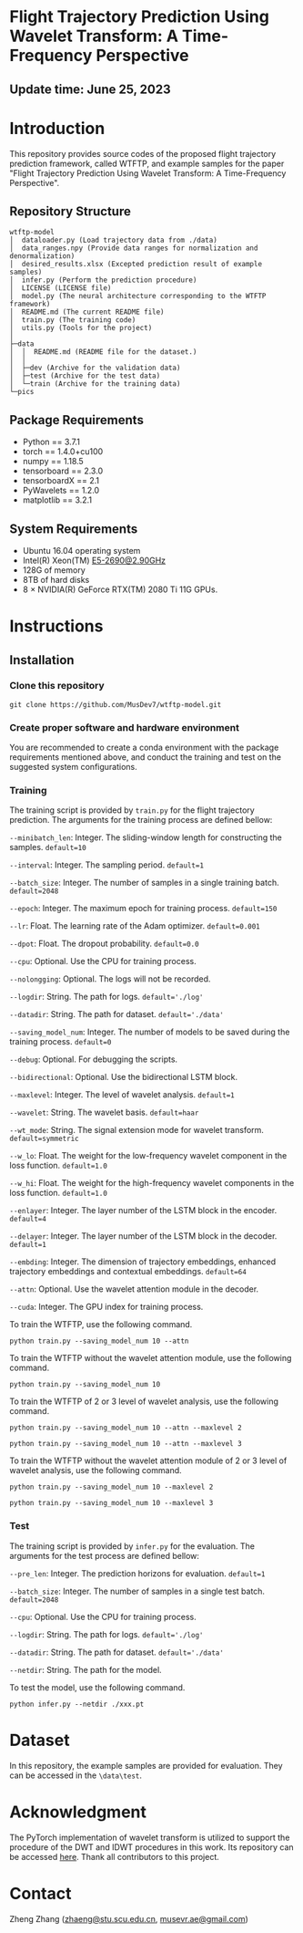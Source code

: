 # Flight Trajectory Prediction Using Wavelet Transform: A Time-Frequency Perspective

## Update time: June 25, 2023

# Introduction

This repository provides source codes of the proposed flight trajectory prediction framework, called WTFTP, and example samples for the paper "Flight Trajectory Prediction Using Wavelet Transform: A Time-Frequency Perspective". 


## Repository Structure
```
wtftp-model
│  dataloader.py (Load trajectory data from ./data)
│  data_ranges.npy (Provide data ranges for normalization and denormalization)
│  desired_results.xlsx (Excepted prediction result of example samples)
│  infer.py (Perform the prediction procedure)
│  LICENSE (LICENSE file)
│  model.py (The neural architecture corresponding to the WTFTP framework)
│  README.md (The current README file)
│  train.py (The training code)
│  utils.py (Tools for the project)
│  
├─data
│  │  README.md (README file for the dataset.)
│  │  
│  ├─dev (Archive for the validation data)
│  ├─test (Archive for the test data)
│  └─train (Archive for the training data)
└─pics
```

## Package Requirements

+ Python == 3.7.1
+ torch == 1.4.0+cu100
+ numpy == 1.18.5
+ tensorboard == 2.3.0
+ tensorboardX == 2.1
+ PyWavelets == 1.2.0
+ matplotlib == 3.2.1

## System Requirements
+ Ubuntu 16.04 operating system
+ Intel(R) Xeon(TM) E5-2690@2.90GHz
+ 128G of memory
+ 8TB of hard disks
+ 8 $\times$ NVIDIA(R) GeForce RTX(TM) 2080 Ti 11G GPUs.


# Instructions
## Installation

### Clone this repository

```
git clone https://github.com/MusDev7/wtftp-model.git
```

### Create proper software and hardware environment

You are recommended to create a conda environment with the package requirements mentioned above, and conduct the training and test on the suggested system configurations.

### Training

The training script is provided by `train.py` for the flight trajectory prediction. The arguments for the training process are defined bellow:

`--minibatch_len`: Integer. The sliding-window length for constructing the samples. `default=10`

`--interval`: Integer. The sampling period. `default=1`

`--batch_size`: Integer. The number of samples in a single training batch. `default=2048`

`--epoch`: Integer. The maximum epoch for training process. `default=150`

`--lr`: Float. The learning rate of the Adam optimizer. `default=0.001`

`--dpot`: Float. The dropout probability. `default=0.0`

`--cpu`: Optional. Use the CPU for training process.

`--nolongging`: Optional. The logs will not be recorded.

`--logdir`: String. The path for logs. `default='./log'`

`--datadir`: String. The path for dataset. `default='./data'`

`--saving_model_num`: Integer. The number of models to be saved during the training process. `default=0`

`--debug`: Optional. For debugging the scripts.

`--bidirectional`: Optional. Use the bidirectional LSTM block.

`--maxlevel`: Integer. The level of wavelet analysis. `default=1`

`--wavelet`: String. The wavelet basis. `default=haar`

`--wt_mode`: String. The signal extension mode for wavelet transform. `default=symmetric`

`--w_lo`: Float. The weight for the low-frequency wavelet component in the loss function. `default=1.0`

`--w_hi`: Float. The weight for the high-frequency wavelet components in the loss function. `default=1.0`

`--enlayer`: Integer. The layer number of the LSTM block in the encoder. `default=4`

`--delayer`: Integer. The layer number of the LSTM block in the decoder. `default=1`

`--embding`: Integer. The dimension of trajectory embeddings, enhanced trajectory embeddings and contextual embeddings. `default=64`

`--attn`: Optional. Use the wavelet attention module in the decoder.

`--cuda`: Integer. The GPU index for training process.

To train the WTFTP, use the following command.

```python train.py --saving_model_num 10 --attn```

To train the WTFTP without the wavelet attention module, use the following command.

```python train.py --saving_model_num 10```

To train the WTFTP of 2 or 3 level of wavelet analysis, use the following command.

```python train.py --saving_model_num 10 --attn --maxlevel 2``` 

```python train.py --saving_model_num 10 --attn --maxlevel 3```

To train the WTFTP without the wavelet attention module of 2 or 3 level of wavelet analysis, use the following command.

```python train.py --saving_model_num 10 --maxlevel 2``` 

```python train.py --saving_model_num 10 --maxlevel 3```


### Test

The training script is provided by `infer.py` for the evaluation. The arguments for the test process are defined bellow:

`--pre_len`: Integer. The prediction horizons for evaluation. `default=1`

`--batch_size`: Integer. The number of samples in a single test batch. `default=2048`

`--cpu`: Optional. Use the CPU for training process.

`--logdir`: String. The path for logs. `default='./log'`

`--datadir`: String. The path for dataset. `default='./data'`

`--netdir`: String. The path for the model.

To test the model, use the following command.

`python infer.py --netdir ./xxx.pt`

# Dataset

In this repository, the example samples are provided for evaluation. They can be accessed in the `\data\test`.


# Acknowledgment

The PyTorch implementation of wavelet transform is utilized to support the procedure of the DWT and IDWT procedures in this work. Its repository can be accessed [here](https://github.com/fbcotter/pytorch_wavelets). Thank all contributors to this project.

# Contact

Zheng Zhang (zhaeng@stu.scu.edu.cn, musevr.ae@gmail.com)
